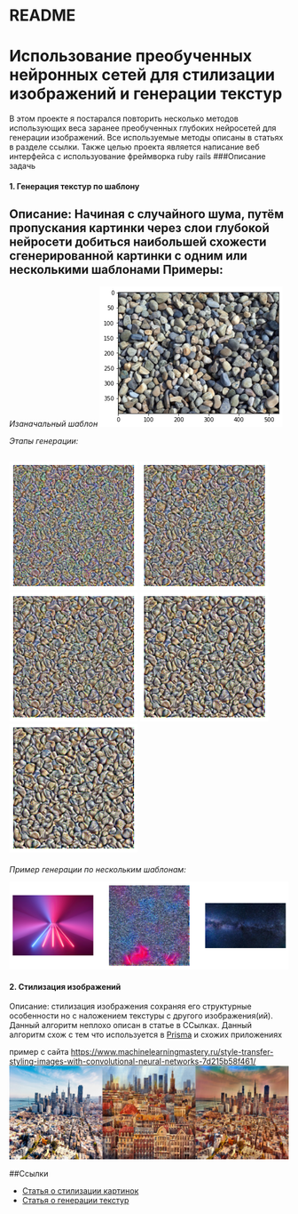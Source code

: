 # README
# Использование преобученных нейронных сетей для стилизации изображений и генерации текстур

В этом проекте я постарался повторить несколько методов использующих веса заранее преобученных глубоких нейросетей для генерации изображений.
Все используемые методы описаны в статьях в разделе ссылки.
Также целью проекта является написание веб интерфейса с используование фреймворка ruby rails
###Описание задачь
#### 1. Генерация текстур по шаблону
Описание: Начиная с случайного шума, путём пропускания картинки через слои глубокой нейросети
добиться наибольшей схожести сгенерированной картинки с одним или несколькими шаблонами
Примеры:
---------------------
*Изаначальный шаблон*
![Шаблон](img.png "Шаблон")

*Этапы генерации:*

![img_1.png](img_1.png)
![img_2.png](img_2.png)
![img_3.png](img_3.png)
![img_4.png](img_4.png)
![img_5.png](img_5.png)
----------------------------------------------
*Пример генерации по нескольким шаблонам:*

![img_6.png](img_6.png)

#### 2. Стилизация изображений
Описание: стилизация изображения сохраняя его структурные особенности но с наложением текстуры с другого изображения(ий).
Данный алгоритм неплохо описан в статье в ССылках.
Данный алгоритм схож с тем что используется в [Prisma](https://prisma-ai.com/) и схожих приложениях

пример с сайта https://www.machinelearningmastery.ru/style-transfer-styling-images-with-convolutional-neural-networks-7d215b58f461/
![img_7.png](img_7.png)

##Ссылки
* [Статья о стилизации картинок](https://arxiv.org/pdf/1610.07629.pdf)
* [Статья о генерации текстур](https://arxiv.org/pdf/2009.01376.pdf)
